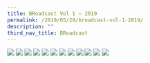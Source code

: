 ```yaml
---
title: BRoadcast Vol 1 – 2019
permalink: /2019/05/29/broadcast-vol-1-2019/
description: ""
third_nav_title: BRoadcast
---
```

<img src="/images/BRoadcast_Page_01.jpg">
<img src="/images/BRoadcast_Page_02-1.jpg">
<img src="/images/BRoadcast_Page_03.jpg">
<img src="/images/BRoadcast_Page_04.jpg">
<img src="/images/BRoadcast_Page_05.jpg">
<img src="/images/BRoadcast_Page_06.jpg">
<img src="/images/BRoadcast_Page_07.jpg">
<img src="/images/BRoadcast_Page_08.jpg">
<img src="/images/BRoadcast_Page_09.jpg">
<img src="/images/BRoadcast_Page_10.jpg">
<img src="/images/BRoadcast_Page_11.jpg">
<img src="/images/BRoadcast_Page_12.jpg">